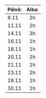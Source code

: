 | Päivä:  | Aika: |
| :---    | :---: |
|  9.11   |  2h   |
| 11.11   |  2h   |
| 14.11   |  3h   |
| 16.11   |  1h   |
| 18.11   |  1h   |
| 20.11   |  2h   |
| 21.11   |  1h   |
| 23.11   |  2h   |
| 28.11   |  1h   |
| 30.11   |  1h   |





